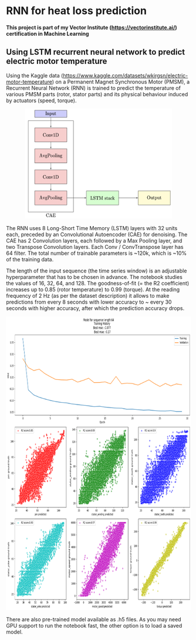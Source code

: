 # RNN for heat loss prediction

#### This project is part of my Vector Institute (https://vectorinstitute.ai/) certification in Machine Learning

## Using LSTM recurrent neural network to predict electric motor temperature

Using the Kaggle data (https://www.kaggle.com/datasets/wkirgsn/electric-motor-temperature) on a Permanent Magnet Synchronous Motor (PMSM), a Recurrent Neural Network (RNN) is trained to predict the temperature of various PMSM parts (rotor, stator parts) and its physical behaviour induced by actuators (speed, torque). 

<p align="center">
  <img src="RNNschematics.png" width="400" height="300">
</p>

The RNN uses 8 Long-Short Time Memory (LSTM) layers with 32 units each, preceded by an Convolutional Autoencoder (CAE) for denoising. The CAE has 2 Convolution layers, each followed by a Max Pooling layer, and two Transpose Convolution layers. Each Conv / ConvTranspose layer has 64 filter. The total number of trainable parameters is ~120k, which is ~10% of the training data. 

The length of the input sequence (the time series window) is an adjustable hyperparameter that has to be chosen in advance. The notebook studies the values of 16, 32, 64, and 128. The goodness-of-fit (= the R2 coefficient) increases up to 0.85 (rotor temperature) to 0.99 (torque). At the reading frequency of 2 Hz (as per the dataset description) it allows to make predictions from every 8 seconds with lower accuracy to ~ every 30 seconds with higher accuracy, after which the prediction accuracy drops. 

<p align="center">
  <img src="model_64.png" width="800" height="800">
</p>

There are also pre-trained model available as .h5 files. As you may need GPU support to run the notebook fast, the other option is to load a saved model.
